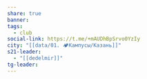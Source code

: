 ```yaml
---
share: true
banner: 
tags:
  - club
social-link: https://t.me/+mAUDhBpSrvo0YzIy
city: "[[data/01. 🏕️Кампусы/Казань]]"
s21-leader:
  - "[[dedelmir]]"
tg-leader: 
---
```


